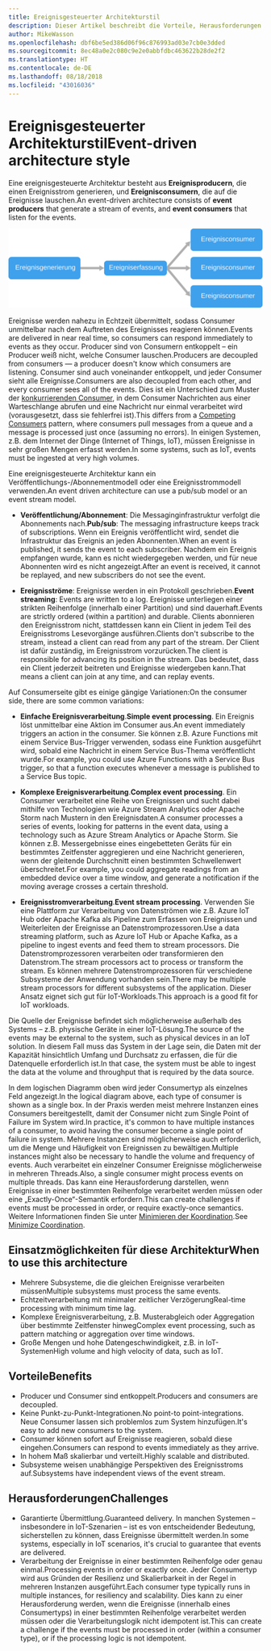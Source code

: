 ```yaml
---
title: Ereignisgesteuerter Architekturstil
description: Dieser Artikel beschreibt die Vorteile, Herausforderungen und bewährten Methoden für ereignisgesteuerte und IoT-Architekturen in Azure.
author: MikeWasson
ms.openlocfilehash: dbf6be5ed386d06f96c876993ad03e7cb0e3dded
ms.sourcegitcommit: 8ec48a0e2c080c9e2e0abbfdbc463622b28de2f2
ms.translationtype: HT
ms.contentlocale: de-DE
ms.lasthandoff: 08/18/2018
ms.locfileid: "43016036"
---
```

# <a name="event-driven-architecture-style"></a><span data-ttu-id="d055a-103">Ereignisgesteuerter Architekturstil</span><span class="sxs-lookup"><span data-stu-id="d055a-103">Event-driven architecture style</span></span>

<span data-ttu-id="d055a-104">Eine ereignisgesteuerte Architektur besteht aus **Ereignisproducern**, die einen Ereignisstrom generieren, und **Ereignisconsumern**, die auf die Ereignisse lauschen.</span><span class="sxs-lookup"><span data-stu-id="d055a-104">An event-driven architecture consists of **event producers** that generate a stream of events, and **event consumers** that listen for the events.</span></span> 

![](./images/event-driven.svg)

<span data-ttu-id="d055a-105">Ereignisse werden nahezu in Echtzeit übermittelt, sodass Consumer unmittelbar nach dem Auftreten des Ereignisses reagieren können.</span><span class="sxs-lookup"><span data-stu-id="d055a-105">Events are delivered in near real time, so consumers can respond immediately to events as they occur.</span></span> <span data-ttu-id="d055a-106">Producer sind von Consumern entkoppelt – ein Producer weiß nicht, welche Consumer lauschen.</span><span class="sxs-lookup"><span data-stu-id="d055a-106">Producers are decoupled from consumers &mdash; a producer doesn't know which consumers are listening.</span></span> <span data-ttu-id="d055a-107">Consumer sind auch voneinander entkoppelt, und jeder Consumer sieht alle Ereignisse.</span><span class="sxs-lookup"><span data-stu-id="d055a-107">Consumers are also decoupled from each other, and every consumer sees all of the events.</span></span> <span data-ttu-id="d055a-108">Dies ist ein Unterschied zum Muster der [konkurrierenden Consumer][competing-consumers], in dem Consumer Nachrichten aus einer Warteschlange abrufen und eine Nachricht nur einmal verarbeitet wird (vorausgesetzt, dass sie fehlerfrei ist).</span><span class="sxs-lookup"><span data-stu-id="d055a-108">This differs from a [Competing Consumers][competing-consumers] pattern, where consumers pull messages from a queue and a message is processed just once (assuming no errors).</span></span> <span data-ttu-id="d055a-109">In einigen Systemen, z.B. dem Internet der Dinge (Internet of Things, IoT), müssen Ereignisse in sehr großen Mengen erfasst werden.</span><span class="sxs-lookup"><span data-stu-id="d055a-109">In some systems, such as IoT, events must be ingested at very high volumes.</span></span>

<span data-ttu-id="d055a-110">Eine ereignisgesteuerte Architektur kann ein Veröffentlichungs-/Abonnementmodell oder eine Ereignisstrommodell verwenden.</span><span class="sxs-lookup"><span data-stu-id="d055a-110">An event driven architecture can use a pub/sub model or an event stream model.</span></span> 

- <span data-ttu-id="d055a-111">**Veröffentlichung/Abonnement**: Die Messaginginfrastruktur verfolgt die Abonnements nach.</span><span class="sxs-lookup"><span data-stu-id="d055a-111">**Pub/sub**: The messaging infrastructure keeps track of subscriptions.</span></span> <span data-ttu-id="d055a-112">Wenn ein Ereignis veröffentlicht wird, sendet die Infrastruktur das Ereignis an jeden Abonnenten.</span><span class="sxs-lookup"><span data-stu-id="d055a-112">When an event is published, it sends the event to each subscriber.</span></span> <span data-ttu-id="d055a-113">Nachdem ein Ereignis empfangen wurde, kann es nicht wiedergegeben werden, und für neue Abonnenten wird es nicht angezeigt.</span><span class="sxs-lookup"><span data-stu-id="d055a-113">After an event is received, it cannot be replayed, and new subscribers do not see the event.</span></span> 

- <span data-ttu-id="d055a-114">**Ereignisströme**: Ereignisse werden in ein Protokoll geschrieben.</span><span class="sxs-lookup"><span data-stu-id="d055a-114">**Event streaming**: Events are written to a log.</span></span> <span data-ttu-id="d055a-115">Ereignisse unterliegen einer strikten Reihenfolge (innerhalb einer Partition) und sind dauerhaft.</span><span class="sxs-lookup"><span data-stu-id="d055a-115">Events are strictly ordered (within a partition) and durable.</span></span> <span data-ttu-id="d055a-116">Clients abonnieren den Ereignisstrom nicht, stattdessen kann ein Client in jedem Teil des Ereignisstroms Lesevorgänge ausführen.</span><span class="sxs-lookup"><span data-stu-id="d055a-116">Clients don't subscribe to the stream, instead a client can read from any part of the stream.</span></span> <span data-ttu-id="d055a-117">Der Client ist dafür zuständig, im Ereignisstrom vorzurücken.</span><span class="sxs-lookup"><span data-stu-id="d055a-117">The client is responsible for advancing its position in the stream.</span></span> <span data-ttu-id="d055a-118">Das bedeutet, dass ein Client jederzeit beitreten und Ereignisse wiedergeben kann.</span><span class="sxs-lookup"><span data-stu-id="d055a-118">That means a client can join at any time, and can replay events.</span></span>

<span data-ttu-id="d055a-119">Auf Consumerseite gibt es einige gängige Variationen:</span><span class="sxs-lookup"><span data-stu-id="d055a-119">On the consumer side, there are some common variations:</span></span>

- <span data-ttu-id="d055a-120">**Einfache Ereignisverarbeitung**.</span><span class="sxs-lookup"><span data-stu-id="d055a-120">**Simple event processing**.</span></span> <span data-ttu-id="d055a-121">Ein Ereignis löst unmittelbar eine Aktion im Consumer aus.</span><span class="sxs-lookup"><span data-stu-id="d055a-121">An event immediately triggers an action in the consumer.</span></span> <span data-ttu-id="d055a-122">Sie können z.B. Azure Functions mit einem Service Bus-Trigger verwenden, sodass eine Funktion ausgeführt wird, sobald eine Nachricht in einem Service Bus-Thema veröffentlicht wurde.</span><span class="sxs-lookup"><span data-stu-id="d055a-122">For example, you could use Azure Functions with a Service Bus trigger, so that a function executes whenever a message is published to a Service Bus topic.</span></span>

- <span data-ttu-id="d055a-123">**Komplexe Ereignisverarbeitung**.</span><span class="sxs-lookup"><span data-stu-id="d055a-123">**Complex event processing**.</span></span> <span data-ttu-id="d055a-124">Ein Consumer verarbeitet eine Reihe von Ereignissen und sucht dabei mithilfe von Technologien wie Azure Stream Analytics oder Apache Storm nach Mustern in den Ereignisdaten.</span><span class="sxs-lookup"><span data-stu-id="d055a-124">A consumer processes a series of events, looking for patterns in the event data, using a technology such as Azure Stream Analytics or Apache Storm.</span></span> <span data-ttu-id="d055a-125">Sie können z.B. Messergebnisse eines eingebetteten Geräts für ein bestimmtes Zeitfenster aggregieren und eine Nachricht generieren, wenn der gleitende Durchschnitt einen bestimmten Schwellenwert überschreitet.</span><span class="sxs-lookup"><span data-stu-id="d055a-125">For example, you could aggregate readings from an embedded device over a time window, and generate a notification if the moving average crosses a certain threshold.</span></span> 

- <span data-ttu-id="d055a-126">**Ereignisstromverarbeitung**.</span><span class="sxs-lookup"><span data-stu-id="d055a-126">**Event stream processing**.</span></span> <span data-ttu-id="d055a-127">Verwenden Sie eine Plattform zur Verarbeitung von Datenströmen wie z.B. Azure IoT Hub oder Apache Kafka als Pipeline zum Erfassen von Ereignissen und Weiterleiten der Ereignisse an Datenstromprozessoren.</span><span class="sxs-lookup"><span data-stu-id="d055a-127">Use a data streaming platform, such as Azure IoT Hub or Apache Kafka, as a pipeline to ingest events and feed them to stream processors.</span></span> <span data-ttu-id="d055a-128">Die Datenstromprozessoren verarbeiten oder transformieren den Datenstrom.</span><span class="sxs-lookup"><span data-stu-id="d055a-128">The stream processors act to process or transform the stream.</span></span> <span data-ttu-id="d055a-129">Es können mehrere Datenstromprozessoren für verschiedene Subsysteme der Anwendung vorhanden sein.</span><span class="sxs-lookup"><span data-stu-id="d055a-129">There may be multiple stream processors for different subsystems of the application.</span></span> <span data-ttu-id="d055a-130">Dieser Ansatz eignet sich gut für IoT-Workloads.</span><span class="sxs-lookup"><span data-stu-id="d055a-130">This approach is a good fit for IoT workloads.</span></span>

<span data-ttu-id="d055a-131">Die Quelle der Ereignisse befindet sich möglicherweise außerhalb des Systems – z.B. physische Geräte in einer IoT-Lösung.</span><span class="sxs-lookup"><span data-stu-id="d055a-131">The source of the events may be external to the system, such as physical devices in an IoT solution.</span></span> <span data-ttu-id="d055a-132">In diesem Fall muss das System in der Lage sein, die Daten mit der Kapazität hinsichtlich Umfang und Durchsatz zu erfassen, die für die Datenquelle erforderlich ist.</span><span class="sxs-lookup"><span data-stu-id="d055a-132">In that case, the system must be able to ingest the data at the volume and throughput that is required by the data source.</span></span>

<span data-ttu-id="d055a-133">In dem logischen Diagramm oben wird jeder Consumertyp als einzelnes Feld angezeigt.</span><span class="sxs-lookup"><span data-stu-id="d055a-133">In the logical diagram above, each type of consumer is shown as a single box.</span></span> <span data-ttu-id="d055a-134">In der Praxis werden meist mehrere Instanzen eines Consumers bereitgestellt, damit der Consumer nicht zum Single Point of Failure im System wird.</span><span class="sxs-lookup"><span data-stu-id="d055a-134">In practice, it's common to have multiple instances of a consumer, to avoid having the consumer become a single point of failure in system.</span></span> <span data-ttu-id="d055a-135">Mehrere Instanzen sind möglicherweise auch erforderlich, um die Menge und Häufigkeit von Ereignissen zu bewältigen.</span><span class="sxs-lookup"><span data-stu-id="d055a-135">Multiple instances might also be necessary to handle the volume and frequency of events.</span></span> <span data-ttu-id="d055a-136">Auch verarbeitet ein einzelner Consumer Ereignisse möglicherweise in mehreren Threads.</span><span class="sxs-lookup"><span data-stu-id="d055a-136">Also, a single consumer might process events on multiple threads.</span></span> <span data-ttu-id="d055a-137">Das kann eine Herausforderung darstellen, wenn Ereignisse in einer bestimmten Reihenfolge verarbeitet werden müssen oder eine „Exactly-Once“-Semantik erfordern.</span><span class="sxs-lookup"><span data-stu-id="d055a-137">This can create challenges if events must be processed in order, or require exactly-once semantics.</span></span> <span data-ttu-id="d055a-138">Weitere Informationen finden Sie unter [Minimieren der Koordination][minimize-coordination].</span><span class="sxs-lookup"><span data-stu-id="d055a-138">See [Minimize Coordination][minimize-coordination].</span></span> 

## <a name="when-to-use-this-architecture"></a><span data-ttu-id="d055a-139">Einsatzmöglichkeiten für diese Architektur</span><span class="sxs-lookup"><span data-stu-id="d055a-139">When to use this architecture</span></span>

- <span data-ttu-id="d055a-140">Mehrere Subsysteme, die die gleichen Ereignisse verarbeiten müssen</span><span class="sxs-lookup"><span data-stu-id="d055a-140">Multiple subsystems must process the same events.</span></span> 
- <span data-ttu-id="d055a-141">Echtzeitverarbeitung mit minimaler zeitlicher Verzögerung</span><span class="sxs-lookup"><span data-stu-id="d055a-141">Real-time processing with minimum time lag.</span></span>
- <span data-ttu-id="d055a-142">Komplexe Ereignisverarbeitung, z.B. Musterabgleich oder Aggregation über bestimmte Zeitfenster hinweg</span><span class="sxs-lookup"><span data-stu-id="d055a-142">Complex event processing, such as pattern matching or aggregation over time windows.</span></span>
- <span data-ttu-id="d055a-143">Große Mengen und hohe Datengeschwindigkeit, z.B. in IoT-Systemen</span><span class="sxs-lookup"><span data-stu-id="d055a-143">High volume and high velocity of data, such as IoT.</span></span>

## <a name="benefits"></a><span data-ttu-id="d055a-144">Vorteile</span><span class="sxs-lookup"><span data-stu-id="d055a-144">Benefits</span></span>

- <span data-ttu-id="d055a-145">Producer und Consumer sind entkoppelt.</span><span class="sxs-lookup"><span data-stu-id="d055a-145">Producers and consumers are decoupled.</span></span>
- <span data-ttu-id="d055a-146">Keine Punkt-zu-Punkt-Integrationen.</span><span class="sxs-lookup"><span data-stu-id="d055a-146">No point-to point-integrations.</span></span> <span data-ttu-id="d055a-147">Neue Consumer lassen sich problemlos zum System hinzufügen.</span><span class="sxs-lookup"><span data-stu-id="d055a-147">It's easy to add new consumers to the system.</span></span>
- <span data-ttu-id="d055a-148">Consumer können sofort auf Ereignisse reagieren, sobald diese eingehen.</span><span class="sxs-lookup"><span data-stu-id="d055a-148">Consumers can respond to events immediately as they arrive.</span></span> 
- <span data-ttu-id="d055a-149">In hohem Maß skalierbar und verteilt.</span><span class="sxs-lookup"><span data-stu-id="d055a-149">Highly scalable and distributed.</span></span> 
- <span data-ttu-id="d055a-150">Subsysteme weisen unabhängige Perspektiven des Ereignisstroms auf.</span><span class="sxs-lookup"><span data-stu-id="d055a-150">Subsystems have independent views of the event stream.</span></span>

## <a name="challenges"></a><span data-ttu-id="d055a-151">Herausforderungen</span><span class="sxs-lookup"><span data-stu-id="d055a-151">Challenges</span></span>

- <span data-ttu-id="d055a-152">Garantierte Übermittlung.</span><span class="sxs-lookup"><span data-stu-id="d055a-152">Guaranteed delivery.</span></span> <span data-ttu-id="d055a-153">In manchen Systemen – insbesondere in IoT-Szenarien – ist es von entscheidender Bedeutung, sicherstellen zu können, dass Ereignisse übermittelt werden.</span><span class="sxs-lookup"><span data-stu-id="d055a-153">In some systems, especially in IoT scenarios, it's crucial to guarantee that events are delivered.</span></span>
- <span data-ttu-id="d055a-154">Verarbeitung der Ereignisse in einer bestimmten Reihenfolge oder genau einmal.</span><span class="sxs-lookup"><span data-stu-id="d055a-154">Processing events in order or exactly once.</span></span> <span data-ttu-id="d055a-155">Jeder Consumertyp wird aus Gründen der Resilienz und Skalierbarkeit in der Regel in mehreren Instanzen ausgeführt.</span><span class="sxs-lookup"><span data-stu-id="d055a-155">Each consumer type typically runs in multiple instances, for resiliency and scalability.</span></span> <span data-ttu-id="d055a-156">Dies kann zu einer Herausforderung werden, wenn die Ereignisse (innerhalb eines Consumertyps) in einer bestimmten Reihenfolge verarbeitet werden müssen oder die Verarbeitungslogik nicht idempotent ist.</span><span class="sxs-lookup"><span data-stu-id="d055a-156">This can create a challenge if the events must be processed in order (within a consumer type), or if the processing logic is not idempotent.</span></span>

 <!-- links -->

[competing-consumers]: ../../patterns/competing-consumers.md
[minimize-coordination]: ../design-principles/minimize-coordination.md


